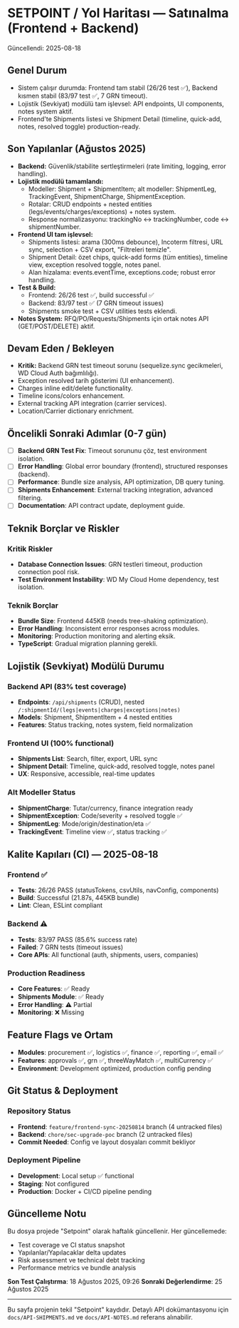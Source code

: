 # SETPOINT / Yol Haritası — Satınalma (Frontend + Backend)

Güncellendi: 2025-08-18

## Genel Durum
- Sistem çalışır durumda: Frontend tam stabil (26/26 test ✅), Backend kısmen stabil (83/97 test ✅, 7 GRN timeout).
- Lojistik (Sevkiyat) modülü tam işlevsel: API endpoints, UI components, notes system aktif.
- Frontend'te Shipments listesi ve Shipment Detail (timeline, quick-add, notes, resolved toggle) production-ready.

## Son Yapılanlar (Ağustos 2025)
- **Backend:** Güvenlik/stabilite sertleştirmeleri (rate limiting, logging, error handling).
- **Lojistik modülü tamamlandı:**
  - Modeller: Shipment + ShipmentItem; alt modeller: ShipmentLeg, TrackingEvent, ShipmentCharge, ShipmentException.
  - Rotalar: CRUD endpoints + nested entities (legs/events/charges/exceptions) + notes system.
  - Response normalizasyonu: trackingNo ↔ trackingNumber, code ↔ shipmentNumber.
- **Frontend UI tam işlevsel:**
  - Shipments listesi: arama (300ms debounce), Incoterm filtresi, URL sync, selection + CSV export, "Filtreleri temizle".
  - Shipment Detail: özet chips, quick-add forms (tüm entities), timeline view, exception resolved toggle, notes panel.
  - Alan hizalama: events.eventTime, exceptions.code; robust error handling.
- **Test & Build:**
  - Frontend: 26/26 test ✅, build successful ✅
  - Backend: 83/97 test ✅ (7 GRN timeout issues)
  - Shipments smoke test + CSV utilities tests eklendi.
- **Notes System:** RFQ/PO/Requests/Shipments için ortak notes API (GET/POST/DELETE) aktif.

## Devam Eden / Bekleyen
- **Kritik:** Backend GRN test timeout sorunu (sequelize.sync gecikmeleri, WD Cloud Auth bağımlılığı).
- Exception resolved tarih gösterimi (UI enhancement).
- Charges inline edit/delete functionality.
- Timeline icons/colors enhancement.
- External tracking API integration (carrier services).
- Location/Carrier dictionary enrichment.

## Öncelikli Sonraki Adımlar (0-7 gün)
- [ ] **Backend GRN Test Fix**: Timeout sorununu çöz, test environment isolation.
- [ ] **Error Handling**: Global error boundary (frontend), structured responses (backend).
- [ ] **Performance**: Bundle size analysis, API optimization, DB query tuning.
- [ ] **Shipments Enhancement**: External tracking integration, advanced filtering.
- [ ] **Documentation**: API contract update, deployment guide.

## Teknik Borçlar ve Riskler
### Kritik Riskler
- **Database Connection Issues**: GRN testleri timeout, production connection pool risk.
- **Test Environment Instability**: WD My Cloud Home dependency, test isolation.

### Teknik Borçlar  
- **Bundle Size**: Frontend 445KB (needs tree-shaking optimization).
- **Error Handling**: Inconsistent error responses across modules.
- **Monitoring**: Production monitoring and alerting eksik.
- **TypeScript**: Gradual migration planning gerekli.

## Lojistik (Sevkiyat) Modülü Durumu
### Backend API (83% test coverage)
- **Endpoints**: `/api/shipments` (CRUD), nested `/:shipmentId/(legs|events|charges|exceptions|notes)`
- **Models**: Shipment, ShipmentItem + 4 nested entities
- **Features**: Status tracking, notes system, field normalization

### Frontend UI (100% functional)
- **Shipments List**: Search, filter, export, URL sync
- **Shipment Detail**: Timeline, quick-add, resolved toggle, notes panel
- **UX**: Responsive, accessible, real-time updates

### Alt Modeller Status
- **ShipmentCharge**: Tutar/currency, finance integration ready
- **ShipmentException**: Code/severity + resolved toggle ✅
- **ShipmentLeg**: Mode/origin/destination/eta ✅  
- **TrackingEvent**: Timeline view ✅, status tracking ✅

## Kalite Kapıları (CI) — 2025-08-18
### Frontend ✅
- **Tests**: 26/26 PASS (statusTokens, csvUtils, navConfig, components)
- **Build**: Successful (21.87s, 445KB bundle)
- **Lint**: Clean, ESLint compliant

### Backend ⚠️
- **Tests**: 83/97 PASS (85.6% success rate)
- **Failed**: 7 GRN tests (timeout issues)
- **Core APIs**: All functional (auth, shipments, users, companies)

### Production Readiness
- **Core Features**: ✅ Ready
- **Shipments Module**: ✅ Ready  
- **Error Handling**: ⚠️ Partial
- **Monitoring**: ❌ Missing

## Feature Flags ve Ortam
- **Modules**: procurement ✅, logistics ✅, finance ✅, reporting ✅, email ✅
- **Features**: approvals ✅, grn ✅, threeWayMatch ✅, multiCurrency ✅
- **Environment**: Development optimized, production config pending

## Git Status & Deployment
### Repository Status
- **Frontend**: `feature/frontend-sync-20250814` branch (4 untracked files)
- **Backend**: `chore/sec-upgrade-poc` branch (2 untracked files)
- **Commit Needed**: Config ve layout dosyaları commit bekliyor

### Deployment Pipeline
- **Development**: Local setup ✅ functional
- **Staging**: Not configured
- **Production**: Docker + CI/CD pipeline pending

## Güncelleme Notu
Bu dosya projede "Setpoint" olarak haftalık güncellenir. Her güncellemede:
- Test coverage ve CI status snapshot
- Yapılanlar/Yapılacaklar delta updates  
- Risk assessment ve technical debt tracking
- Performance metrics ve bundle analysis

**Son Test Çalıştırma**: 18 Ağustos 2025, 09:26
**Sonraki Değerlendirme**: 25 Ağustos 2025

---
Bu sayfa projenin tekil "Setpoint" kaydıdır. Detaylı API dokümantasyonu için `docs/API-SHIPMENTS.md` ve `docs/API-NOTES.md` referans alınabilir.
